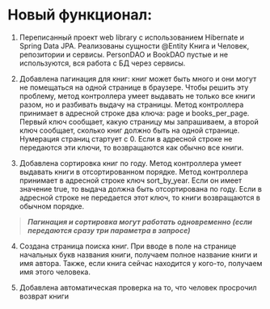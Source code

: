 # Новый функционал:

1. Переписанный проект web library с использованием Hibernate и Spring Data JPA. Реализованы
сущности @Entity Книга и Человек, репозитории и сервисы. PersonDAO и
BookDAO пустые и не используются, вся работа с БД через сервисы.

2. Добавлена пагинация для книг: книг может быть много и они могут не помещаться на одной странице в
браузере. Чтобы решить эту проблему, метод контроллера умеет
выдавать не только все книги разом, но и разбивать выдачу на страницы. Метод контроллера принимает в адресной строке два
ключа: page и books_per_page. Первый ключ сообщает, какую страницу мы
запрашиваем, а второй ключ сообщает, сколько книг должно быть на одной странице.
Нумерация страниц стартует с 0. Если в адресной строке не передаются эти ключи, то
возвращаются как обычно все книги.

3. Добавлена сортировка книг по году. Метод контроллера умеет
выдавать книги в отсортированном порядке. Метод контроллера принимает в адресной строке ключ
sort_by_year. Если он имеет значение true, то выдача должна быть отсортирована
по году. Если в адресной строке не передается этот ключ, то книги возвращаются в
обычном порядке.

> ***Пагинация и сортировка могут
работать одновременно (если
передаются сразу три параметра в
запросе)***

4. Создана страница поиска книг. При вводе в поле на странице начальных букв
названия книги, получаем полное название книги и имя автора. Также, если
книга сейчас находится у кого-то, получаем имя этого человека.

5. Добавлена автоматическая проверка на то, что человек просрочил возврат
книги
